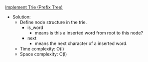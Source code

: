 [Implement Trie (Prefix Tree)](https://leetcode.com/problems/implement-trie-prefix-tree/)  

- Solution:
    - Define node structure in the trie.
        - is_word
            - means is this a inserted word from root to this node?
        - next
            - means the next character of a inserted word.
    - Time complexity: O(l)
    - Space complexity: O(l)